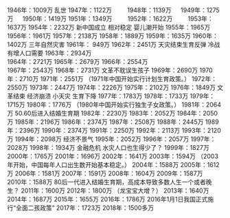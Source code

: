 1946年：1009万  乱世
1947年：1122万 　　
1948年：1139万 　
1949年：1275万 　
1950年：1419万
1951年：1349万 　　
1952年：1622万 　　
1953年：1637万
1954年：2232万  新中国成立 相对稳定 婴儿潮开始
1955年：1965万
1956年：1961万
1957年：2138万
1958年：1889万
1959年：1635万
1960年：1402万  三年自然灾害
1961年： 949万
1962年：2451万  天灾结束生育反弹  冷战有增人口需要
1963年：2934万   
1964年：2721万
1965年：2679万
1966年：2554万   
1967年：2543万 
1968年：2731万  文革不耽误生孩子
1969年：2690万
1970年：2710万
1971年：2551万  （1971年中国开始实行计划生育政策。）
1972年：2550万
1973年：2447万
1974年：2226万
1975年：2102万
1976年：1849万  文革结束 经济崩溃 小天灾  生育下降
1977年：1783万
1978年：1733万 
1979年：1715万
1980年：1776万  （1980年中国开始实行独生子女政策。）
1981年：2064万    50.60后进入结婚生育期
1982年：2230万
1983年：2052万
1984年：2050万
1985年：2196万
1986年：2374万
1987年：2508万
1988年：2445万
1989年：2396万
1990年：2374万
1991年：2250万
1992年：2113万
1993年：2120万
1994年：2098万  经济不景气
1995年：2052万
1996年：2057万
1997年：2028万
1998年：1934万  金融危机 水灾人口也生得少了？
1999年：1827万
2000年：1765万
2001年：1696万
2002年：1641万
2003年：1594万  （2003年开始，中国每年人口出生数开始基本稳定。）
2004年：1588万
2005年：1612万
2006年：1581万
2007年：1591万
2008年：1604万
2009年：1587万    
2010年：1588万  80后一代进入结婚生育期，高成本导致多数人生一个或者晚生？
2011年：1600万
2012年：1800万  （龙宝宝大增？）
2013年：1640万
2014年：1687万
2015年：1655万
2016年：1786万  2016年1月1日我国正式施行“全面二孩政策”
2017年：1723万
2018年：1500多万

